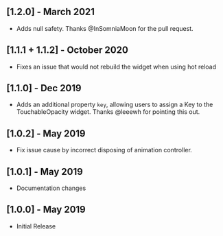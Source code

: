 ## [1.2.0] - March 2021
* Adds null safety. Thanks @InSomniaMoon for the pull request.
## [1.1.1 + 1.1.2] - October 2020
* Fixes an issue that would not rebuild the widget when using hot reload

## [1.1.0] - Dec 2019
* Adds an additional property ```key```, allowing users to assign a Key to the TouchableOpacity widget. Thanks @leeewh for pointing this out.

## [1.0.2] - May 2019

* Fix issue cause by incorrect disposing of animation controller.

## [1.0.1] - May 2019

* Documentation changes

## [1.0.0] - May 2019

* Initial Release
